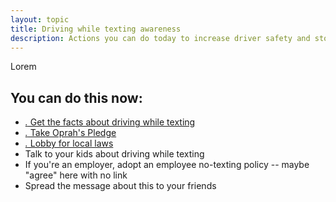 ```yaml
---
layout: topic
title: Driving while texting awareness
description: Actions you can do today to increase driver safety and stop driving while texting.
---
```


 Lorem

## You can do this now:

* [_._ Get the facts about driving while texting](http://distraction.gov)
* [_._ Take Oprah's Pledge](http://www.oprah.com/questionaire/ipledge.html?id=4)
* [_._ Lobby for local laws](http://www.textfreedriving.org/)
* Talk to your kids about driving while texting
* If you're an employer, adopt an employee no-texting policy -- maybe "agree" here with no link
* Spread the message about this to your friends
